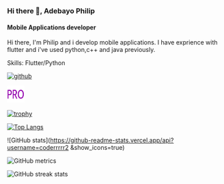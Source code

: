 ### Hi there 👋, Adebayo Philip
#### Mobile Applications developer
Hi there, I'm Philip and i develop mobile applications. I have exprience with flutter and i've used python,c++ and java previously.



Skills: Flutter/Python



[<img src='https://cdn.jsdelivr.net/npm/simple-icons@3.0.1/icons/github.svg' alt='github' height='40'>](https://github.com/coderrrrr2 )  

<a href='https://github.com/pricing'><img src='https://raw.githubusercontent.com/acervenky/animated-github-badges/master/assets/pro.gif' width='40' height='40'></a> 

[![trophy](https://github-profile-trophy.vercel.app/?username=coderrrrr2 )](https://github.com/ryo-ma/github-profile-trophy)

[![Top Langs](https://github-readme-stats.vercel.app/api/top-langs/?username=coderrrrr2 )](https://github.com/anuraghazra/github-readme-stats)

![GitHub stats](https://github-readme-stats.vercel.app/api?username=coderrrrr2 &show_icons=true)  

![GitHub metrics](https://metrics.lecoq.io/coderrrrr2 )  

![GitHub streak stats](https://streak-stats.demolab.com/?user=coderrrrr2 )  

